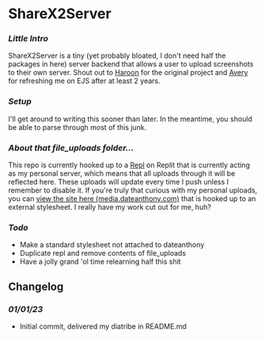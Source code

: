 # ShareX2Server
### *Little Intro*
ShareX2Server is a tiny (yet probably bloated, I don't need half the packages in here) server backend that allows a user to upload screenshots to their own server. Shout out to [Haroon](https://github.com/DaInfLoop) for the original project and [Avery](https://github.com/buddy-codes) for refreshing me on EJS after at least 2 years.
### *Setup*
I'll get around to writing this sooner than later. In the meantime, you should be able to parse through most of this junk.
### *About that file_uploads folder...*
This repo is currently hooked up to a [Repl](https://replit.com/@bramley/media) on Replit that is currently acting as my personal server, which means that all uploads through it will be reflected here. These uploads will update every time I push unless I remember to disable it. If you're truly that curious with my personal uploads, you can [view the site here (media.dateanthony.com)](https://media.dateanthony.com/) that is hooked up to an external stylesheet. I really have my work cut out for me, huh?
### *Todo*
* Make a standard stylesheet not attached to dateanthony
* Duplicate repl and remove contents of file_uploads
* Have a jolly grand 'ol time relearning half this shit
## Changelog
### *01/01/23*
* Initial commit, delivered my diatribe in README.md
